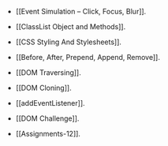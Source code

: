 

- [[Event Simulation – Click, Focus, Blur]].
- [[ClassList Object and Methods]].
- [[CSS Styling And Stylesheets]].
- [[Before, After, Prepend, Append, Remove]].
- [[DOM Traversing]].
- [[DOM Cloning]].
- [[addEventListener]].
- [[DOM Challenge]].


- [[Assignments-12]].